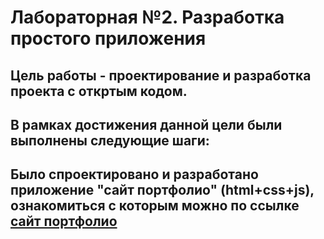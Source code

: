 # Лабораторная №2. Разработка простого приложения
## Цель работы - проектирование и разработка проекта с откртым кодом.
## В рамках достижения данной цели были выполнены следующие шаги:
## Было спроектировано и разработано приложение "сайт портфолио" (html+css+js), ознакомиться с которым можно по ссылке [сайт портфолио](alexevdokim.github.io/project/)

